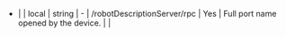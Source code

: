 * |       | local          | string  | -              |  /robotDescriptionServer/rpc    | Yes          | Full port name opened by the device.          |       |
